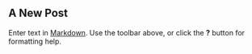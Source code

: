 ## A New Post
<!DOCTYPE html>
<html>
<head>
<title>Your Page Title</title>
</head>
<script>
</script>
<body>

</body>
</html> 

Enter text in [Markdown](http://daringfireball.net/projects/markdown/). Use the toolbar above, or click the **?** button for formatting help.
